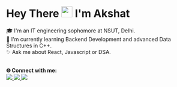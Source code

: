 #  Hey There <img src="https://github.com/TheDudeThatCode/TheDudeThatCode/blob/master/Assets/Hi.gif" width="29px"> I'm Akshat

🎓 I'm an IT engineering sophomore at NSUT, Delhi. <br />
🌱 I'm currently learning Backend Development and advanced Data Structures in C++. <br />
✨ Ask me about React, Javascript or DSA. <br /><br />

**🌐 Connect with me:** <br />
<a href="https://www.linkedin.com/in/akshat-aggarwal-27aba9203/">
  <img src="https://img.shields.io/badge/LinkedIn-0077B5?style=for-the-badge&logo=linkedin&logoColor=white" /> 
 </a> 
<a href="mailto:akshat.nsut@gmail.com">
  <img src="https://img.shields.io/badge/Gmail-D14836?style=for-the-badge&logo=gmail&logoColor=white"   />
</a>
<a href="https://www.instagram.com/_akshat.aggarwal/"/>
  <img src="https://img.shields.io/badge/Instagram-E4405F?style=for-the-badge&logo=instagram&logoColor=white"   />
</a>
<br> <br>
